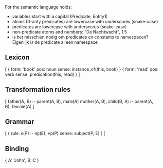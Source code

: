 For the semantic language holds:
 
 * variables start with a capital (Predicate, Entity1)
 * atoms (0-arity predicates) are lowercase with underscores (snake-case)
 * predicates are lowercase with underscores (snake-case)
 * non-predicate atoms and numbers: "De Nachtwacht", 1.5
 * is het misschien nodig om predicates en constants te namespacen? Eigenlijk is de predicate al een namespace
 
## Lexicon
 
[
    {
        form: 'book'
        pos: noun
        sense: instance_of(this, book)
    }
    {
        form: 'read'
        pos: verb
        sense: predication(this, read)
    }
] 
 
## Transformation rules

[
    father(A, B) :- parent(A, B), male(A)
    mother(A, B), child(B, A) :- parent(A, B), female(A)
]

## Grammar

[
    {
        rule: s(P) :- np(E), vp(P)
        sense: subject(P, E)
    }
]

## Binding

{
    A: 'John',
    B: C 
}
